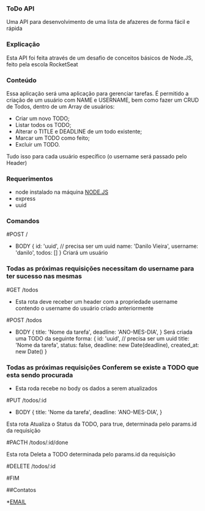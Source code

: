 ### ToDo API
Uma API para desenvolvimento de uma lista de afazeres de forma fácil e rápida

### Explicação
Esta API foi feita através de um desafio de conceitos básicos de Node.JS, feito pela escola RocketSeat

### Conteúdo
Essa aplicação será uma aplicação para gerenciar tarefas.
É permitido a criação de um usuário com NAME e USERNAME, bem como fazer um CRUD de Todos, dentro de um Array de usuários:

* Criar um novo TODO;
* Listar todos os TODO;
* Alterar o TITLE e DEADLINE de um todo existente;
* Marcar um TODO como feito;
* Excluir um TODO.

Tudo isso para cada usuário específico (o username será passado pelo Header)

### Requerimentos

* node instalado na máquina [NODE.JS](https://nodejs.org/en/download/)
* express
* uuid

### Comandos

#POST /
* BODY
    { 
      id: 'uuid', // precisa ser um uuid
      name: 'Danilo Vieira', 
      username: 'danilo', 
      todos: []
    }
Criará um usuário

### Todas as próximas requisições necessitam do username para ter sucesso nas mesmas

#GET /todos
* Esta rota deve receber um header com a propriedade username contendo o username do usuário criado anteriormente

#POST /todos
* BODY
    { 
      title: 'Nome da tarefa',
	    deadline: 'ANO-MES-DIA', 
    }
Será criada uma TODO da seguinte forma:
{ 
	id: 'uuid', // precisa ser um uuid
	title: 'Nome da tarefa',
	status: false, 
	deadline: new Date(deadline), 
	created_at: new Date()
}

### Todas as próximas requisições Conferem se existe a TODO que esta sendo procurada

* Esta roda recebe no body os dados a serem atualizados


#PUT /todos/:id
* BODY
    { 
      title: 'Nome da tarefa',
	    deadline: 'ANO-MES-DIA', 
    }

 Esta rota Atualiza o Status da TODO, para true, 
 determinada pelo params.id da requisição


#PACTH /todos/:id/done

 Esta rota Deleta a TODO 
 determinada pelo params.id da requisição

#DELETE /todos/:id

#FIM

##Contatos

*[EMAIL](felipe@gazapina.com.br)


